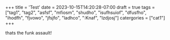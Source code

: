 +++
title = 'Test'
date = 2023-10-15T14:20:28-07:00
draft = true
tags = ["tag1", "tag2", "asfsf", "mfiosm", "shudho", "isufhsuiof", "dfusfho", "ihodfh", "fjvowo", "jfsjfo", "ladhco", ":Knaf", "lzdjosj"]
catergories = ["cat1"]
+++

thats the funk assault!